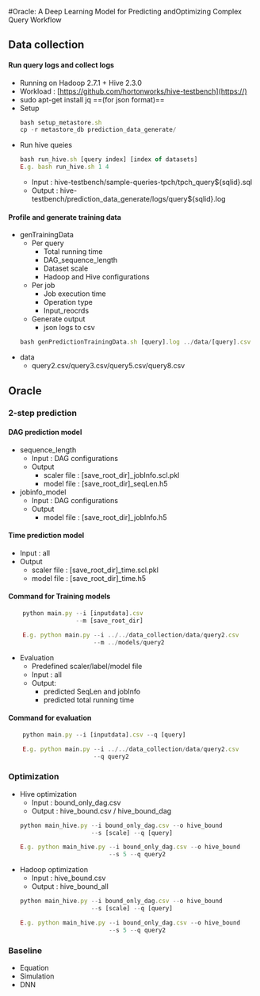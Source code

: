 #Oracle: A Deep Learning Model for Predicting andOptimizing Complex Query Workflow

## Data collection


#### Run query logs and collect logs
* Running on Hadoop 2.7.1 + Hive 2.3.0
* Workload : [https://github.com/hortonworks/hive-testbench](https://)
* sudo apt-get install jq ==(for json format)==
* Setup
    ```javascript
    bash setup_metastore.sh
    cp -r metastore_db prediction_data_generate/
    ```
* Run hive queies
    ```javascript
    bash run_hive.sh [query index] [index of datasets]
    E.g. bash run_hive.sh 1 4
    ```
    * Input : hive-testbench/sample-queries-tpch/tpch_query${sqlid}.sql
    * Output : hive-testbench/prediction_data_generate/logs/query${sqlid}.log
    
#### Profile and generate training data
* genTrainingData 
    * Per query
        * Total running time
        * DAG_sequence_length
        * Dataset scale
        * Hadoop and Hive configurations
    * Per job
        * Job execution time
        * Operation type
        * Input_reocrds 
    * Generate output
        * json logs to csv
    ```javascript
    bash genPredictionTrainingData.sh [query].log ../data/[query].csv
    ```
* data
    * query2.csv/query3.csv/query5.csv/query8.csv


## Oracle
### 2-step prediction

#### DAG prediction model
* sequence_length
    * Input : DAG configurations
    * Output
        - scaler file : [save_root_dir]_jobInfo.scl.pkl
        - model file : [save_root_dir]_seqLen.h5
* jobinfo_model
    * Input : DAG configurations
    * Output
        - model file : [save_root_dir]_jobInfo.h5
#### Time prediction model 
* Input : all
* Output
    - scaler file : [save_root_dir]_time.scl.pkl
    - model file : [save_root_dir]_time.h5

#### Command for Training models
```javascript
    python main.py --i [inputdata].csv 
                   --m [save_root_dir]

    E.g. python main.py --i ../../data_collection/data/query2.csv 
                        --m ../models/query2
```                   

* Evaluation
    * Predefined scaler/label/model file
    * Input : all
    * Output:
        - predicted SeqLen and jobInfo
        - predicted total running time
        
#### Command for evaluation
```javascript
    python main.py --i [inputdata].csv --q [query]

    E.g. python main.py --i ../../data_collection/data/query2.csv 
                        --q query2
```                   
        
### Optimization
* Hive optimization
    * Input : bound_only_dag.csv
    * Output : hive_bound.csv / hive_bound_dag
    ```javascript
    python main_hive.py --i bound_only_dag.csv --o hive_bound 
                        --s [scale] --q [query]
    
    E.g. python main_hive.py --i bound_only_dag.csv --o hive_bound 
                             --s 5 --q query2
    ```
* Hadoop optimization
    * Input : hive_bound.csv
    * Output : hive_bound_all
    ```javascript
    python main_hive.py --i bound_only_dag.csv --o hive_bound 
                        --s [scale] --q [query]
    
    E.g. python main_hive.py --i bound_only_dag.csv --o hive_bound 
                             --s 5 --q query2
    ```

### Baseline
* Equation
* Simulation
* DNN

